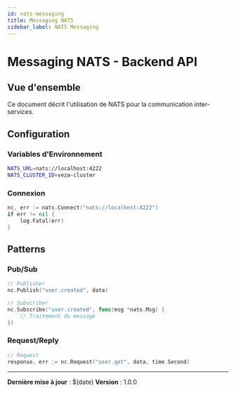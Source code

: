 ```yaml
---
id: nats-messaging
title: Messaging NATS
sidebar_label: NATS Messaging
---
```


# Messaging NATS - Backend API

## Vue d'ensemble

Ce document décrit l'utilisation de NATS pour la communication inter-services.

## Configuration

### Variables d'Environnement
```bash
NATS_URL=nats://localhost:4222
NATS_CLUSTER_ID=veza-cluster
```

### Connexion
```go
nc, err := nats.Connect("nats://localhost:4222")
if err != nil {
    log.Fatal(err)
}
```

## Patterns

### Pub/Sub
```go
// Publisher
nc.Publish("user.created", data)

// Subscriber
nc.Subscribe("user.created", func(msg *nats.Msg) {
    // Traitement du message
})
```

### Request/Reply
```go
// Request
response, err := nc.Request("user.get", data, time.Second)
```

---

**Dernière mise à jour** : $(date)
**Version** : 1.0.0 